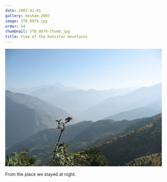 ```yaml
---
date: 2003-01-01
gallery: besham-2007
image: STB_0979.jpg
order: 54
thumbnail: STB_0979-thumb.jpg
title: View of the Kohistan mountains
---
```


![View of the Kohistan mountains](./STB_0979.jpg)

From the place we stayed at night.
